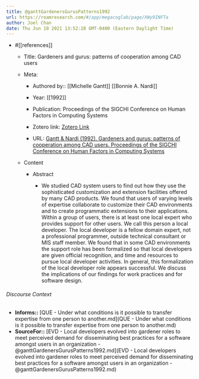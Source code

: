 ```yaml
---
title: @ganttGardenersGurusPatterns1992
url: https://roamresearch.com/#/app/megacoglab/page/XWy9INFTa
author: Joel Chan
date: Thu Jun 10 2021 13:52:28 GMT-0400 (Eastern Daylight Time)
---
```


- #[[references]]

    - Title: Gardeners and gurus: patterns of cooperation among CAD users

    - Meta:

        - Authored by:: [[Michelle Gantt]] [[Bonnie A. Nardi]]

        - Year: [[1992]]

        - Publication: Proceedings of the SIGCHI Conference on Human Factors in Computing Systems

        - Zotero link: [Zotero Link](zotero://select/items/7_AX9GESJB)

        - URL: [Gantt & Nardi (1992). Gardeners and gurus: patterns of cooperation among CAD users. Proceedings of the SIGCHI Conference on Human Factors in Computing Systems](https://doi.org/10.1145/142750.142767)

    - Content

        - Abstract

            - We studied CAD system users to find out how they use the sophisticated customization and extension facilities offered by many CAD products. We found that users of varying levels of expertise collaborate to customize their CAD environments and to create programmatic extensions to their applications. Within a group of users, there is at least one local expert who provides support for other users. We call this person a local developer. The local developer is a fellow domain expert, not a professional programmer, outside technical consultant or MIS staff member. We found that in some CAD environments the support role has been formalized so that local developers are given official recognition, and time and resources to pursue local developer activities. In general, this formalization of the local developer role appears successful. We discuss the implications of our findings for work practices and for software design.

###### Discourse Context

- **Informs::** [QUE - Under what conditions is it possible to transfer expertise from one person to another.md](QUE - Under what conditions is it possible to transfer expertise from one person to another.md)
- **SourceFor::** [EVD - Local developers evolved into gardener roles to meet perceived demand for disseminating best practices for a software amongst users in an organization - @ganttGardenersGurusPatterns1992.md](EVD - Local developers evolved into gardener roles to meet perceived demand for disseminating best practices for a software amongst users in an organization - @ganttGardenersGurusPatterns1992.md)

